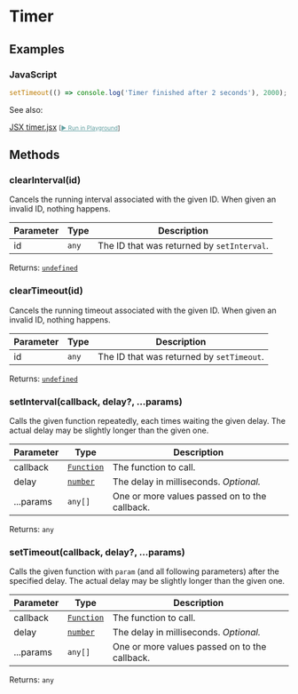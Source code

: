 ---
---
# Timer

## Examples
### JavaScript


```js
setTimeout(() => console.log('Timer finished after 2 seconds'), 2000);
```



See also:
  
[<span class='language jsx'>JSX</span> timer.jsx](https://github.com/eclipsesource/tabris-js/tree/v3.8.0/snippets/timer.jsx) <span style="font-size: 75%;">[<a href="https://playground.tabris.com/?gitref=v3.8.0&snippet=timer.jsx" style="color: cadetblue;">► Run in Playground</a>]</span>

## Methods

### clearInterval(id)



Cancels the running interval associated with the given ID. When given an invalid ID, nothing happens.


Parameter|Type|Description
-|-|-
id | <code style="white-space: nowrap"><a title="Literally any JavaScript value">any</a></code> | The ID that was returned by `setInterval`.


Returns: <code style="white-space: nowrap"><a href="https://developer.mozilla.org/en-US/docs/Web/JavaScript/Data_structures#undefined_type" title="View &quot;undefined&quot; on MDN">undefined</a></code>

### clearTimeout(id)



Cancels the running timeout associated with the given ID. When given an invalid ID, nothing happens.


Parameter|Type|Description
-|-|-
id | <code style="white-space: nowrap"><a title="Literally any JavaScript value">any</a></code> | The ID that was returned by `setTimeout`.


Returns: <code style="white-space: nowrap"><a href="https://developer.mozilla.org/en-US/docs/Web/JavaScript/Data_structures#undefined_type" title="View &quot;undefined&quot; on MDN">undefined</a></code>

### setInterval(callback, delay?, ...params)



Calls the given function repeatedly, each times waiting the given delay. The actual delay may be slightly longer than the given one.


Parameter|Type|Description
-|-|-
callback | <code style="white-space: nowrap"><a href="https://developer.mozilla.org/en-US/docs/Web/JavaScript/Reference/Global_Objects/Function" title="View &quot;Function&quot; on MDN">Function</a></code> | The function to call.
delay | <code style="white-space: nowrap"><a href="https://developer.mozilla.org/en-US/docs/Web/JavaScript/Data_structures#number_type" title="View &quot;number&quot; on MDN">number</a></code> | The delay in milliseconds. *Optional.*
...params | <code style="white-space: nowrap"><a title="Literally any JavaScript value">any</a>[]</code> | One or more values passed on to the callback.


Returns: <code style="white-space: nowrap"><a title="Literally any JavaScript value">any</a></code>

### setTimeout(callback, delay?, ...params)



Calls the given function with `param` (and all following parameters) after the specified delay. The actual delay may be slightly longer than the given one.


Parameter|Type|Description
-|-|-
callback | <code style="white-space: nowrap"><a href="https://developer.mozilla.org/en-US/docs/Web/JavaScript/Reference/Global_Objects/Function" title="View &quot;Function&quot; on MDN">Function</a></code> | The function to call.
delay | <code style="white-space: nowrap"><a href="https://developer.mozilla.org/en-US/docs/Web/JavaScript/Data_structures#number_type" title="View &quot;number&quot; on MDN">number</a></code> | The delay in milliseconds. *Optional.*
...params | <code style="white-space: nowrap"><a title="Literally any JavaScript value">any</a>[]</code> | One or more values passed on to the callback.


Returns: <code style="white-space: nowrap"><a title="Literally any JavaScript value">any</a></code>


